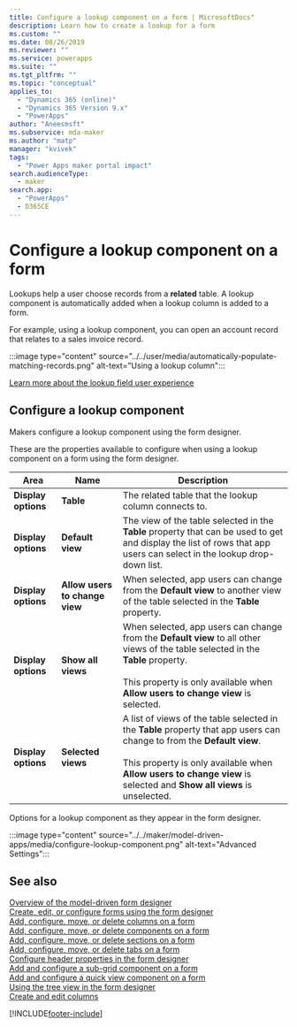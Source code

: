 ```yaml
---
title: Configure a lookup component on a form | MicrosoftDocs"
description: Learn how to create a lookup for a form
ms.custom: ""
ms.date: 08/26/2019
ms.reviewer: ""
ms.service: powerapps
ms.suite: ""
ms.tgt_pltfrm: ""
ms.topic: "conceptual"
applies_to: 
  - "Dynamics 365 (online)"
  - "Dynamics 365 Version 9.x"
  - "PowerApps"
author: "Aneesmsft"
ms.subservice: mda-maker
ms.author: "matp"
manager: "kvivek"
tags: 
  - "Power Apps maker portal impact"
search.audienceType: 
  - maker
search.app: 
  - "PowerApps"
  - D365CE
---
```


# Configure a lookup component on a form  

Lookups help a user choose records from a **related** table. A lookup component is automatically added when a lookup column is added to a form.

For example, using a lookup component, you can open an account record that relates to a sales invoice record.

:::image type="content" source="../../user/media/automatically-populate-matching-records.png" alt-text="Using a lookup column":::

[Learn more about the lookup field user experience](../../user/lookup-field.md)

## Configure a lookup component

Makers configure a lookup component using the form designer.

These are the properties available to configure when using a lookup component on a form using the form designer.

|Area  |Name  |Description  |
|---------|---------|---------|
| **Display options** | **Table** |  The related table that the lookup column connects to. |
| **Display options** | **Default view** |  The view of the table selected in the **Table** property that can be used to get and display the list of rows that app users can select in the lookup drop-down list. |
| **Display options** | **Allow users to change view** |  When selected, app users can change from the **Default view** to another view of the table selected in the **Table** property. |
| **Display options** | **Show all views** |  When selected, app users can change from the **Default view** to all other views of the table selected in the **Table** property. <br /><br />This property is only available when **Allow users to change view** is selected. |
| **Display options** | **Selected views** |  A list of views of the table selected in the **Table** property that app users can change to from the **Default view**. <br /><br />This property is only available when **Allow users to change view** is selected and **Show all views** is unselected. |

Options for a lookup component as they appear in the form designer. 

:::image type="content" source="../../maker/model-driven-apps/media/configure-lookup-component.png" alt-text="Advanced Settings":::

## See also
[Overview of the model-driven form designer](form-designer-overview.md)  
[Create, edit, or configure forms using the form designer](create-and-edit-forms.md)  
[Add, configure, move, or delete columns on a form](add-move-or-delete-fields-on-form.md)  
[Add, configure, move, or delete components on a form](add-move-configure-or-delete-components-on-form.md)  
[Add, configure, move, or delete sections on a form](add-move-or-delete-sections-on-form.md)  
[Add, configure, move, or delete tabs on a form](add-move-or-delete-tabs-on-form.md)  
[Configure header properties in the form designer](form-designer-header-properties.md)  
[Add and configure a sub-grid component on a form](form-designer-add-configure-subgrid.md)  
[Add and configure a quick view component on a form](form-designer-add-configure-quickview.md)  
[Using the tree view in the form designer](using-tree-view-on-form.md)  
[Create and edit columns](../data-platform/create-edit-field-portal.md)  


[!INCLUDE[footer-include](../../includes/footer-banner.md)]